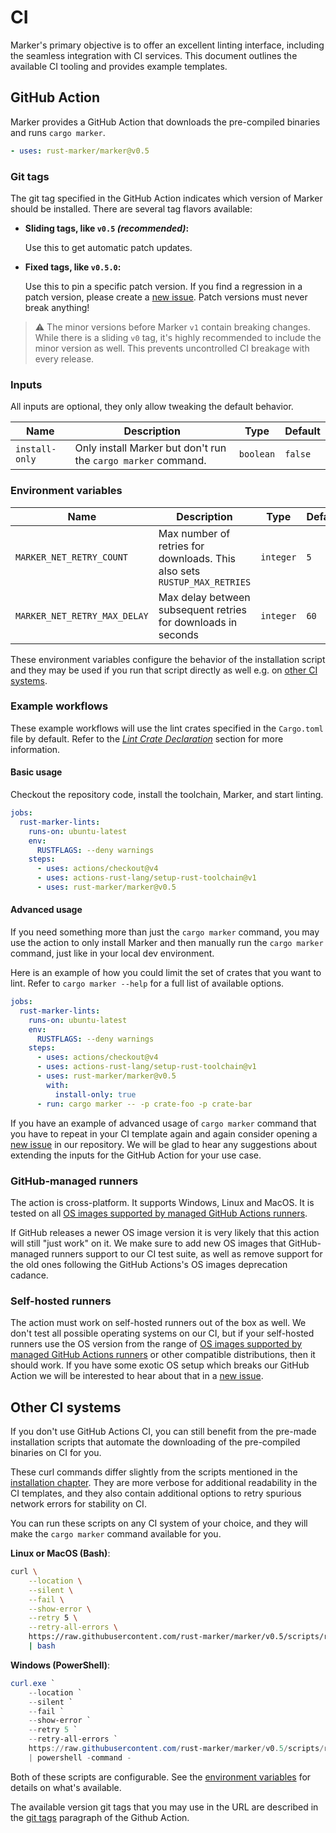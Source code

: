 # CI

Marker's primary objective is to offer an excellent linting interface, including the seamless integration with CI services. This document outlines the available CI tooling and provides example templates.

<!-- toc -->

## GitHub Action

Marker provides a GitHub Action that downloads the pre-compiled binaries and runs `cargo marker`.

<!-- region replace marker version stable -->

```yml
- uses: rust-marker/marker@v0.5
```

### Git tags

The git tag specified in the GitHub Action indicates which version of Marker should be installed. There are several tag flavors available:

- **Sliding tags, like `v0.5` *(recommended)*:**

  Use this to get automatic patch updates.

- **Fixed tags, like `v0.5.0`:**

  Use this to pin a specific patch version. If you find a regression in a patch version, please create a [new issue]. Patch versions must never break anything!

<!-- endregion replace marker version stable -->

> ⚠️ The minor versions before Marker `v1` contain breaking changes. While there is a sliding `v0` tag, it's highly recommended to include the minor version as well. This prevents uncontrolled CI breakage with every release.

### Inputs

All inputs are optional, they only allow tweaking the default behavior.

| Name           | Description                                                   | Type      | Default |
|----------------|---------------------------------------------------------------|-----------|---------|
| `install-only` | Only install Marker but don't run the `cargo marker` command. | `boolean` | `false` |


### Environment variables

| Name                         | Description                                                              | Type      | Default |
|------------------------------|--------------------------------------------------------------------------|-----------|---------|
| `MARKER_NET_RETRY_COUNT`     | Max number of retries for downloads. This also sets `RUSTUP_MAX_RETRIES` | `integer` | `5`     |
| `MARKER_NET_RETRY_MAX_DELAY` | Max delay between subsequent retries for downloads in seconds            | `integer` | `60`    |

These environment variables configure the behavior of the installation script and they may be used if you run that script directly as well e.g. on [other CI systems](#other-ci-systems).

### Example workflows

These example workflows will use the lint crates specified in the `Cargo.toml` file by default. Refer to the [*Lint Crate Declaration*](./lint-crate-declaration.md) section for more information.

#### Basic usage

Checkout the repository code, install the toolchain, Marker, and start linting.

<!-- region replace marker action version stable -->
```yml
jobs:
  rust-marker-lints:
    runs-on: ubuntu-latest
    env:
      RUSTFLAGS: --deny warnings
    steps:
      - uses: actions/checkout@v4
      - uses: actions-rust-lang/setup-rust-toolchain@v1
      - uses: rust-marker/marker@v0.5
```
<!-- endregion replace marker action version stable -->


#### Advanced usage

If you need something more than just the `cargo marker` command, you may use the action to only install Marker and then manually run the `cargo marker` command, just like in your local dev environment.

Here is an example of how you could limit the set of crates that you want to lint. Refer to `cargo marker --help` for a full list of available options.

<!-- region replace marker action version stable -->
```yml
jobs:
  rust-marker-lints:
    runs-on: ubuntu-latest
    env:
      RUSTFLAGS: --deny warnings
    steps:
      - uses: actions/checkout@v4
      - uses: actions-rust-lang/setup-rust-toolchain@v1
      - uses: rust-marker/marker@v0.5
        with:
          install-only: true
      - run: cargo marker -- -p crate-foo -p crate-bar
```
<!-- endregion replace marker action version stable -->

If you have an example of advanced usage of `cargo marker` command that you have to repeat in your CI template again and again consider opening a [new issue] in our repository. We will be glad to hear any suggestions about extending the inputs for the GitHub Action for your use case.


### GitHub-managed runners

The action is cross-platform. It supports Windows, Linux and MacOS. It is tested on all [OS images supported by managed GitHub Actions runners].

If GitHub releases a newer OS image version it is very likely that this action will still "just work" on it. We make sure to add new OS images that GitHub-managed runners support to our CI test suite, as well as remove support for the old ones following the GitHub Actions's OS images deprecation cadance.

### Self-hosted runners

The action must work on self-hosted runners out of the box as well. We don't test all possible operating systems on our CI, but if your self-hosted runners use the OS version from the range of [OS images supported by managed GitHub Actions runners] or other compatible distributions, then it should work. If you have some exotic OS setup which breaks our GitHub Action we will be interested to hear about that in a [new issue].

## Other CI systems

If you don't use GitHub Actions CI, you can still benefit from the pre-made installation scripts that automate the downloading of the pre-compiled binaries on CI for you.

These curl commands differ slightly from the scripts mentioned in the [installation chapter](installation.md#download-pre-compiled-binaries-recommended). They are more verbose for additional readability in the CI templates, and they also contain additional options to retry spurious network errors for stability on CI.

You can run these scripts on any CI system of your choice, and they will make the `cargo marker` command available for you.

<!-- region replace marker version stable -->

**Linux or MacOS (Bash)**:
```bash
curl \
    --location \
    --silent \
    --fail \
    --show-error \
    --retry 5 \
    --retry-all-errors \
    https://raw.githubusercontent.com/rust-marker/marker/v0.5/scripts/release/install.sh \
    | bash
```

**Windows (PowerShell)**:
```ps1
curl.exe `
    --location `
    --silent `
    --fail `
    --show-error `
    --retry 5 `
    --retry-all-errors `
    https://raw.githubusercontent.com/rust-marker/marker/v0.5/scripts/release/install.ps1 `
    | powershell -command -
```

<!-- endregion replace marker version stable -->

Both of these scripts are configurable. See the [environment variables](#environment-variables) for details on what's available.

The available version git tags that you may use in the URL are described in the [git tags](#git-tags) paragraph of the Github Action.

[`RUSTUP_MAX_RETRIES`]: https://github.com/rust-lang/rustup/blob/5af4bc4a0d4bc69ea9091a7935fb3783c5fb508e/doc/dev-guide/src/tips-and-tricks.md#rustup_max_retries
[new issue]: https://gitHub.com/rust-marker/marker/issues/new/choose
[OS images supported by managed GitHub Actions runners]: https://docs.github.com/en/actions/using-github-hosted-runners/about-github-hosted-runners/about-github-hosted-runners#supported-runners-and-hardware-resources

